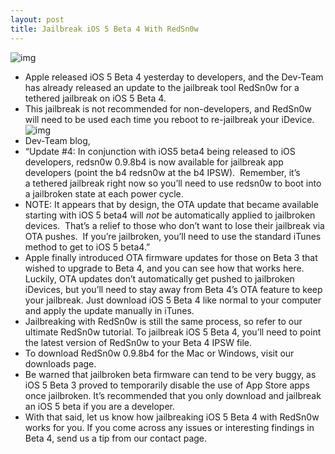 ```yaml
---
layout: post
title: Jailbreak iOS 5 Beta 4 With RedSn0w
---
```

![img](http://media.idownloadblog.com/wp-content/uploads/2011/07/redsn0w-beta-4-e1311432615763.png)
* Apple released iOS 5 Beta 4 yesterday to developers, and the Dev-Team has already released an update to the jailbreak tool RedSn0w for a tethered jailbreak on iOS 5 Beta 4.
* This jailbreak is not recommended for non-developers, and RedSn0w will need to be used each time you reboot to re-jailbreak your iDevice.
![img](http://media.idownloadblog.com/wp-content/uploads/2011/07/MuscleNerd-ios-5-beta-4-tweet-e1311431890784.png)
* Dev-Team blog,
* “Update #4: In conjunction with iOS5 beta4 being released to iOS developers, redsn0w 0.9.8b4 is now available for jailbreak app developers (point the b4 redsn0w at the b4 IPSW).  Remember, it’s a tethered jailbreak right now so you’ll need to use redsn0w to boot into a jailbroken state at each power cycle.
* NOTE: It appears that by design, the OTA update that became available starting with iOS 5 beta4 will *not* be automatically applied to jailbroken devices.  That’s a relief to those who don’t want to lose their jailbreak via OTA pushes.  If you’re jailbroken, you’ll need to use the standard iTunes method to get to iOS 5 beta4.”
* Apple finally introduced OTA firmware updates for those on Beta 3 that wished to upgrade to Beta 4, and you can see how that works here. Luckily, OTA updates don’t automatically get pushed to jailbroken iDevices, but you’ll need to stay away from Beta 4’s OTA feature to keep your jailbreak. Just download iOS 5 Beta 4 like normal to your computer and apply the update manually in iTunes.
* Jailbreaking with RedSn0w is still the same process, so refer to our ultimate RedSn0w tutorial. To jailbreak iOS 5 Beta 4, you’ll need to point the latest version of RedSn0w to your Beta 4 IPSW file.
* To download RedSn0w 0.9.8b4 for the Mac or Windows, visit our downloads page.
* Be warned that jailbroken beta firmware can tend to be very buggy, as iOS 5 Beta 3 proved to temporarily disable the use of App Store apps once jailbroken. It’s recommended that you only download and jailbreak an iOS 5 beta if you are a developer.
* With that said, let us know how jailbreaking iOS 5 Beta 4 with RedSn0w works for you. If you come across any issues or interesting findings in Beta 4, send us a tip from our contact page.


